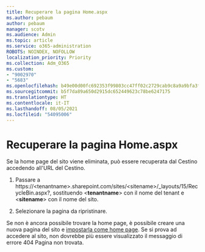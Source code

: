 ```yaml
---
title: Recuperare la pagina Home.aspx
ms.author: pebaum
author: pebaum
manager: scotv
ms.audience: Admin
ms.topic: article
ms.service: o365-administration
ROBOTS: NOINDEX, NOFOLLOW
localization_priority: Priority
ms.collection: Adm_O365
ms.custom:
- "9002970"
- "5683"
ms.openlocfilehash: b49e00d00fc692353f99803cc47ff02c2729cab9c8a9a9bfa3ff4674d785bda5
ms.sourcegitcommit: b5f7da89a650d2915dc652449623c78be6247175
ms.translationtype: HT
ms.contentlocale: it-IT
ms.lasthandoff: 08/05/2021
ms.locfileid: "54095006"
---
```

# <a name="recover-the-homeaspx-page"></a>Recuperare la pagina Home.aspx

Se la home page del sito viene eliminata, può essere recuperata dal Cestino accedendo all'URL del Cestino.

1. Passare a https://\<tenantname>.sharepoint.com/sites/\<sitename>/_layouts/15/RecycleBin.aspx?, sostituendo <**tenantname**> con il nome del tenant e <**sitename**> con il nome del sito.

2. Selezionare la pagina da ripristinare.

Se non è ancora possibile trovare la home page, è possibile creare una nuova pagina del sito e [impostarla come home page](https://support.microsoft.com/en-gb/office/use-a-different-page-for-your-sharepoint-site-home-page-35a5022c-f84a-455d-985e-c691ab5dfa17?ui=en-us&rs=en-gb&ad=gb). Se si prova ad accedere al sito, non dovrebbe più essere visualizzato il messaggio di errore 404 Pagina non trovata.
